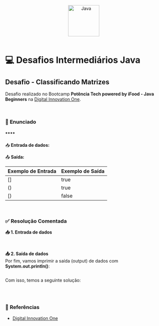 <div align="center">
  <img alt="Java" height="100" src="https://raw.githubusercontent.com/FortAwesome/Font-Awesome/6.x/svgs/brands/java.svg">
</div>

<br>

# 💻 Desafios Intermediários Java

## Desafio - Classificando Matrizes
Desafio realizado no Bootcamp **Potência Tech powered by iFood - Java Beginners** na [Digital Innovation One](https://www.dio.me/).

<br>

### 📝 **Enunciado**
#### **** 

📥 **Entrada de dados:** 

📤 **Saída:** 


Exemplo de Entrada          | Exemplo de Saída
--------------------------- | ---------------------------
[]                          | true
()                          | true
[)                          | false

<br>

### ✅ **Resolução Comentada**

**📥 1. Entrada de dados**<br>

<br>

**📤 2. Saída de dados**<br>
Por fim, vamos imprimir a saída (output) de dados com **System.out.println()**:
```java
```

Com isso, temos a seguinte solução:
```java

```

<br>

### 🔎 **Referências**
- [Digital Innovation One](https://www.dio.me/)

<br>
